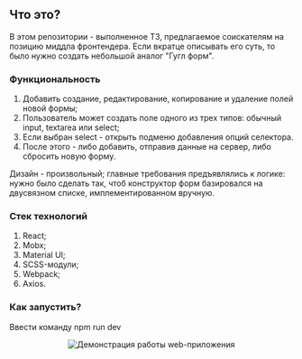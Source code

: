 ## Что это?

В этом репозитории - выполненное ТЗ, предлагаемое соискателям на позицию миддла фронтендера. Если вкратце описывать его суть, то было
нужно создать небольшой аналог "Гугл форм".

### Функциональность

1. Добавить создание, редактирование, копирование и удаление полей новой формы;
2. Пользователь может создать поле одного из трех типов: обычный input, textarea или select;
3. Если выбран select - открыть подменю добавления опций селектора.
4. После этого - либо добавить, отправив данные на сервер, либо сбросить новую форму.

Дизайн - произвольный; главные требования предъявлялись к логике: нужно было сделать так,
чтоб конструктор форм базировался на двусвязном списке, имплементированном вручную.

### Стек технологий

1. React;
2. Mobx;
3. Material UI;
4. SCSS-модули;
5. Webpack;
6. Axios.

### Как запустить?

Ввести команду npm run dev

<p align="center">
  <img src="https://media.giphy.com/media/3srg1Pao1iASsRH0tR/giphy.gif" alt="Демонстрация работы web-приложения" />
</p>

